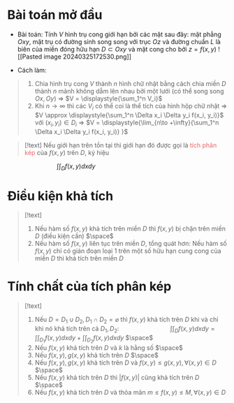 # Bài toán mở đầu

- Bài toán: Tính $V$ hình trụ cong giới hạn bởi các mặt sau đây: mặt phẳng $Oxy$, mặt trụ có đường sinh song song với trục $Oz$ và đường chuẩn $L$ là biên của miền đóng hữu hạn $D\subset Oxy$ và mặt cong cho bởi $z=f(x,y)$
![[Pasted image 20240325172530.png]]

- Cách làm:
> 1. Chia hình trụ cong $V$ thành $n$ hình chữ nhật bằng cách chia miền $D$ thành $n$ mảnh không dẫm lên nhau bởi một lưới (có thể song song $Ox, Oy$)
> 	$\Rightarrow$ $V = \displaystyle{\sum_1^n V_i}$ 
> 2. Khi $n\to \infty$ thì các $V_i$ có thể coi là thể tích của hình hộp chữ nhật
> 	$\Rightarrow$ $V \approx \displaystyle{\sum_1^n \Delta x_i \Delta y_i f(x_i, y_i)}$  với $(x_i, y_i)\in D_i$ 
>	$\Rightarrow$ $V = \displaystyle{\lim_{n\to +\infty}{\sum_1^n \Delta x_i \Delta y_i f(x_i, y_i)} }$ 

>[!text]
>Nếu giới hạn trên tồn tại thì giới hạn đó được gọi là <span style="color:#ec6565">tích phân kép</span> của $f(x,y)$ trên $D$, ký hiệu
>
$\hspace{3cm}$ $\displaystyle{\int\int _D f(x,y)dxdy}$ 

# Điều kiện khả tích

>[!text]
>1. Nếu hàm số $f(x,y)$ khả tích trên miền $D$ thì $f(x,y)$ bị chặn trên miền $D$ (điều kiện cần)
>$\space$
>2. Nếu hàm số $f(x,y)$ liên tục trên miền $D$, tổng quát hơn: Nếu hàm số $f(x,y)$ chỉ có gián đoạn loại 1 trên một số hữu hạn cung cong của miền $D$ thì khả tích trên miền $D$

# Tính chất của tích phân kép

>[!text]
>1. Nếu $D = D_1\cup D_2, D_1\cap D_2 = \varnothing$ thì $f(x,y)$ khả tích trên $D$ khi và chỉ khi nó khả tích trên cả $D_1, D_2$:
>$\hspace{3cm}$ $\displaystyle{\int\int _D f(x,y)dxdy} = \displaystyle{\int\int _{D_1} f(x,y)dxdy} + \displaystyle{\int\int _{D_2} f(x,y)dxdy}$
>$\space$
>2.  Nếu $f(x,y)$ khả tích trên $D$ và $k$ là hằng số
>$\space$
>3. Nếu $f(x,y), g(x,y)$ khả tích trên $D$
>$\space$
>4. Nếu $f(x,y), g(x,y)$ khả tích trên $D$ và $f(x,y) \leq g(x,y), \forall (x,y)\in D$
>$\space$
>5.  Nếu $f(x,y)$ khả tích trên $D$ thì $|f(x,y)|$ cũng khả tích trên $D$
>$\space$
>6.  Nếu $f(x,y)$ khả tích trên $D$ và thỏa mãn $m\leq f(x,y)\leq M, \forall (x,y)\in D$



